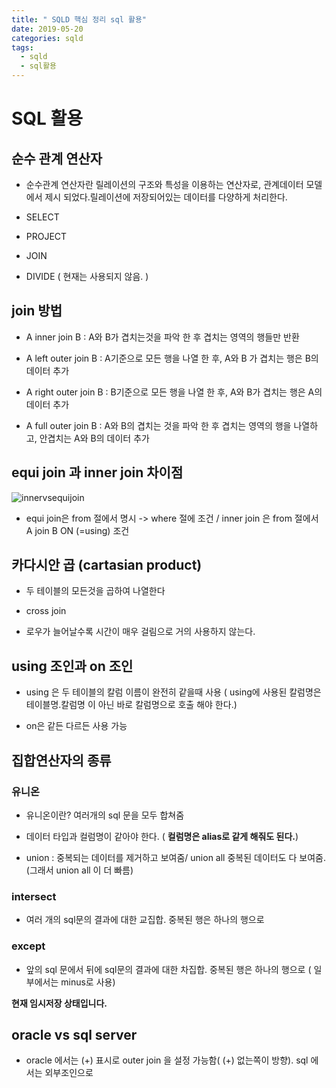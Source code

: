 ```yaml
---
title: " SQLD 핵심 정리 sql 활용"
date: 2019-05-20
categories: sqld
tags: 
  - sqld
  - sql활용
---
```


# SQL 활용

## 순수 관계 연산자
 - 순수관계 연산자란 릴레이션의 구조와 특성을 이용하는 연산자로, 관계데이터 모델에서 제시 되었다.릴레이션에 저장되어있는 데이터를 다양하게 처리한다.
 
 - SELECT
 
 - PROJECT
 
 - JOIN
 
 - DIVIDE ( 현재는 사용되지 않음. )
 
## join 방법
 - A inner join B : A와 B가 겹치는것을 파악 한 후 겹치는 영역의 행들만 반환
 
 - A left outer join B : A기준으로 모든 행을 나열 한 후, A와 B 가 겹치는 행은 B의 데이터 추가
 
 - A right outer join B : B기준으로 모든 행을 나열 한 후, A와 B가 겹치는 행은 A의 데이터 추가
 
 - A full outer join B : A와 B의 겹치는 것을 파악 한 후 겹치는 영역의 행을 나열하고, 안겹치는 A와 B의 데이터 추가
 
## equi join 과 inner join 차이점
![innervsequijoin](https://user-images.githubusercontent.com/36880919/58365285-e5933900-7efc-11e9-83c7-da90d3f6c276.PNG)

 - equi join은 from 절에서 명시 -> where 절에 조건 / inner join 은 from 절에서 A join B ON (=using) 조건
 
## 카다시안 곱 (cartasian product)
 - 두 테이블의 모든것을 곱하여 나열한다
 
 - cross join
 
 - 로우가 늘어날수록 시간이 매우 걸림으로 거의 사용하지 않는다.
 
## using 조인과 on 조인
 - using 은 두 테이블의 칼럼 이름이 완전히 같을때 사용 ( using에 사용된 칼럼명은 테이블명.칼럼명 이 아닌 바로 칼럼명으로 호출 해야 한다.)
 
 - on은 같든 다르든 사용 가능
 
## 집합연산자의 종류
 ### 유니온
 - 유니온이란? 여러개의 sql 문을 모두 합쳐줌
 
 - 데이터 타입과 컬럼명이 같아야 한다.  ( **컬럼명은 alias로 같게 해줘도 된다.**)
 
 - union : 중복되는 데이터를 제거하고 보여줌/ union all 중복된 데이터도 다 보여줌. (그래서 union all 이 더 빠름)
 ### intersect
  - 여러 개의 sql문의 결과에 대한 교집합. 중복된 행은 하나의 행으로
  
 ### except 
 - 앞의 sql 문에서 뒤에 sql문의 결과에 대한 차집합. 중복된 행은 하나의 행으로 ( 일부에서는 minus로 사용)
 
 
 **현재 임시저장 상태입니다.**
 
 
 ## oracle vs sql server
  - oracle 에서는 (+) 표시로 outer join 을 설정 가능함( (+) 없는쪽이 방향). sql 에서는 외부조인으로
